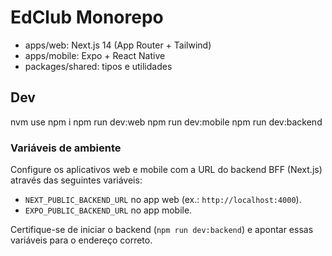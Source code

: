 # EdClub Monorepo
- apps/web: Next.js 14 (App Router + Tailwind)
- apps/mobile: Expo + React Native
- packages/shared: tipos e utilidades

## Dev
nvm use
npm i
npm run dev:web
npm run dev:mobile
npm run dev:backend

### Variáveis de ambiente

Configure os aplicativos web e mobile com a URL do backend BFF (Next.js) através das seguintes variáveis:

- `NEXT_PUBLIC_BACKEND_URL` no app web (ex.: `http://localhost:4000`).
- `EXPO_PUBLIC_BACKEND_URL` no app mobile.

Certifique-se de iniciar o backend (`npm run dev:backend`) e apontar essas variáveis para o endereço correto.

